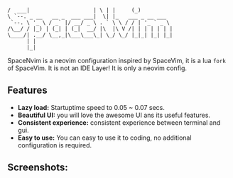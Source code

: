 ```
/  ___|                    | \ | |     (_)          
\ `--. _ __   __ _  ___ ___|  \| |_   ___ _ __ ___  
 `--. \ '_ \ / _` |/ __/ _ \ . ` \ \ / / | '_ ` _ \ 
/\__/ / |_) | (_| | (_|  __/ |\  |\ V /| | | | | | |
\____/| .__/ \__,_|\___\___\_| \_/ \_/ |_|_| |_| |_|
      | |                                           
      |_|                                           
```
SpaceNvim is a neovim configuration inspired by SpaceVim, it is a lua `fork` of SpaceVim.
It is not an IDE Layer! It is only a neovim config.
## Features
- **Lazy load:** Startuptime speed to 0.05 ~ 0.07 secs.
- **Beautiful UI:** you will love the awesome UI ans its useful features.
- **Consistent experience:** consistent experience between terminal and gui.
- **Easy to use:** You can easy to use it to coding, no additional configuration is required.
## Screenshots:

